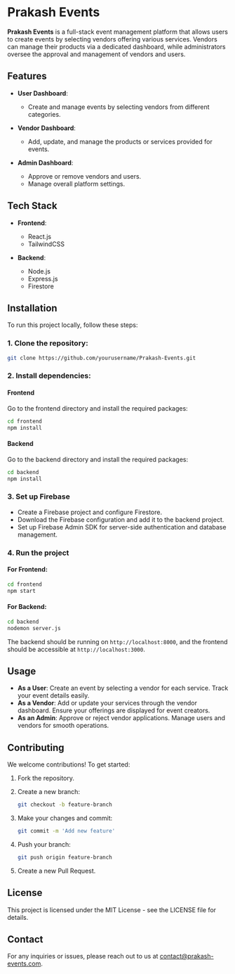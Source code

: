 # Prakash Events

**Prakash Events** is a full-stack event management platform that allows users to create events by selecting vendors offering various services. Vendors can manage their products via a dedicated dashboard, while administrators oversee the approval and management of vendors and users.

## Features

- **User Dashboard**: 
  - Create and manage events by selecting vendors from different categories.
  
- **Vendor Dashboard**: 
  - Add, update, and manage the products or services provided for events.
  
- **Admin Dashboard**: 
  - Approve or remove vendors and users.
  - Manage overall platform settings.

## Tech Stack

- **Frontend**: 
  - React.js
  - TailwindCSS

- **Backend**: 
  - Node.js
  - Express.js
  - Firestore

## Installation

To run this project locally, follow these steps:

### 1. Clone the repository:

```bash
git clone https://github.com/yourusername/Prakash-Events.git
```

### 2. Install dependencies:

#### Frontend
Go to the frontend directory and install the required packages:

```bash
cd frontend
npm install
```

#### Backend
Go to the backend directory and install the required packages:

```bash
cd backend
npm install
```

### 3. Set up Firebase

- Create a Firebase project and configure Firestore.
- Download the Firebase configuration and add it to the backend project.
- Set up Firebase Admin SDK for server-side authentication and database management.

### 4. Run the project

#### For Frontend:

```bash
cd frontend
npm start
```

#### For Backend:

```bash
cd backend
nodemon server.js
```

The backend should be running on `http://localhost:8000`, and the frontend should be accessible at `http://localhost:3000`.

## Usage

- **As a User**: Create an event by selecting a vendor for each service. Track your event details easily.
- **As a Vendor**: Add or update your services through the vendor dashboard. Ensure your offerings are displayed for event creators.
- **As an Admin**: Approve or reject vendor applications. Manage users and vendors for smooth operations.

## Contributing

We welcome contributions! To get started:

1. Fork the repository.
2. Create a new branch:

   ```bash
   git checkout -b feature-branch
   ```

3. Make your changes and commit:

   ```bash
   git commit -m 'Add new feature'
   ```

4. Push your branch:

   ```bash
   git push origin feature-branch
   ```

5. Create a new Pull Request.

## License

This project is licensed under the MIT License - see the LICENSE file for details.

## Contact

For any inquiries or issues, please reach out to us at [contact@prakash-events.com](mailto:contact@prakash-events.com).
